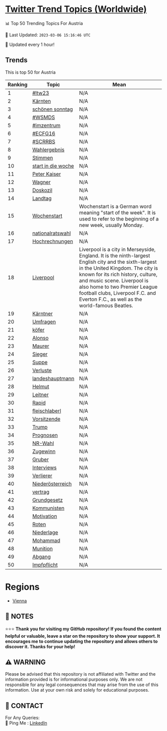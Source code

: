 [Twitter Trend Topics (Worldwide)](https://github.com/ErcinDedeoglu/Twitter-Trend-Topics)
==========


📊 Top 50 Trending Topics For Austria

📆 Last Updated: `2023-03-06 15:16:46 UTC`

🔧 Updated every 1 hour!


## Trends

This is top 50 for Austria

| Ranking | Topic | Mean |
| ------- | ------------ | ------------ |
| 1 | [#ltw23](http://twitter.com/search?q=%23ltw23) | N/A |
| 2 | [Kärnten](http://twitter.com/search?q=K%c3%a4rnten) | N/A |
| 3 | [schönen sonntag](http://twitter.com/search?q=sch%c3%b6nen+sonntag) | N/A |
| 4 | [#WSMDS](http://twitter.com/search?q=%23WSMDS) | N/A |
| 5 | [#imzentrum](http://twitter.com/search?q=%23imzentrum) | N/A |
| 6 | [#ECFG16](http://twitter.com/search?q=%23ECFG16) | N/A |
| 7 | [#SCRRBS](http://twitter.com/search?q=%23SCRRBS) | N/A |
| 8 | [Wahlergebnis](http://twitter.com/search?q=Wahlergebnis) | N/A |
| 9 | [Stimmen](http://twitter.com/search?q=Stimmen) | N/A |
| 10 | [start in die woche](http://twitter.com/search?q=start+in+die+woche) | N/A |
| 11 | [Peter Kaiser](http://twitter.com/search?q=Peter+Kaiser) | N/A |
| 12 | [Wagner](http://twitter.com/search?q=Wagner) | N/A |
| 13 | [Doskozil](http://twitter.com/search?q=Doskozil) | N/A |
| 14 | [Landtag](http://twitter.com/search?q=Landtag) | N/A |
| 15 | [Wochenstart](http://twitter.com/search?q=Wochenstart) | Wochenstart is a German word meaning "start of the week". It is used to refer to the beginning of a new week, usually Monday. |
| 16 | [nationalratswahl](http://twitter.com/search?q=nationalratswahl) | N/A |
| 17 | [Hochrechnungen](http://twitter.com/search?q=Hochrechnungen) | N/A |
| 18 | [Liverpool](http://twitter.com/search?q=Liverpool) | Liverpool is a city in Merseyside, England. It is the ninth-largest English city and the sixth-largest in the United Kingdom. The city is known for its rich history, culture, and music scene. Liverpool is also home to two Premier League football clubs, Liverpool F.C. and Everton F.C., as well as the world-famous Beatles. |
| 19 | [Kärntner](http://twitter.com/search?q=K%c3%a4rntner) | N/A |
| 20 | [Umfragen](http://twitter.com/search?q=Umfragen) | N/A |
| 21 | [köfer](http://twitter.com/search?q=k%c3%b6fer) | N/A |
| 22 | [Alonso](http://twitter.com/search?q=Alonso) | N/A |
| 23 | [Maurer](http://twitter.com/search?q=Maurer) | N/A |
| 24 | [Sieger](http://twitter.com/search?q=Sieger) | N/A |
| 25 | [Suppe](http://twitter.com/search?q=Suppe) | N/A |
| 26 | [Verluste](http://twitter.com/search?q=Verluste) | N/A |
| 27 | [landeshauptmann](http://twitter.com/search?q=landeshauptmann) | N/A |
| 28 | [Helmut](http://twitter.com/search?q=Helmut) | N/A |
| 29 | [Leitner](http://twitter.com/search?q=Leitner) | N/A |
| 30 | [Rapid](http://twitter.com/search?q=Rapid) | N/A |
| 31 | [fleischlaberl](http://twitter.com/search?q=fleischlaberl) | N/A |
| 32 | [Vorsitzende](http://twitter.com/search?q=Vorsitzende) | N/A |
| 33 | [Trump](http://twitter.com/search?q=Trump) | N/A |
| 34 | [Prognosen](http://twitter.com/search?q=Prognosen) | N/A |
| 35 | [NR-Wahl](http://twitter.com/search?q=NR-Wahl) | N/A |
| 36 | [Zugewinn](http://twitter.com/search?q=Zugewinn) | N/A |
| 37 | [Gruber](http://twitter.com/search?q=Gruber) | N/A |
| 38 | [Interviews](http://twitter.com/search?q=Interviews) | N/A |
| 39 | [Verlierer](http://twitter.com/search?q=Verlierer) | N/A |
| 40 | [Niederösterreich](http://twitter.com/search?q=Nieder%c3%b6sterreich) | N/A |
| 41 | [vertrag](http://twitter.com/search?q=vertrag) | N/A |
| 42 | [Grundgesetz](http://twitter.com/search?q=Grundgesetz) | N/A |
| 43 | [Kommunisten](http://twitter.com/search?q=Kommunisten) | N/A |
| 44 | [Motivation](http://twitter.com/search?q=Motivation) | N/A |
| 45 | [Roten](http://twitter.com/search?q=Roten) | N/A |
| 46 | [Niederlage](http://twitter.com/search?q=Niederlage) | N/A |
| 47 | [Mohammad](http://twitter.com/search?q=Mohammad) | N/A |
| 48 | [Munition](http://twitter.com/search?q=Munition) | N/A |
| 49 | [Abgang](http://twitter.com/search?q=Abgang) | N/A |
| 50 | [Impfpflicht](http://twitter.com/search?q=Impfpflicht) | N/A |



# Regions

* [Vienna](</Austria/Vienna.md>)



## 📝 NOTES

⭐⭐⭐ **Thank you for visiting my GitHub repository! If you found the content helpful or valuable, leave a star on the repository to show your support. It encourages me to continue updating the repository and allows others to discover it. Thanks for your help!**


## ⚠️ WARNING

Please be advised that this repository is not affiliated with Twitter and the information provided is for informational purposes only. We are not responsible for any legal consequences that may arise from the use of this information. Use at your own risk and solely for educational purposes.


## 📨 CONTACT

 For Any Queries:  
            🏓 Ping Me : [LinkedIn](https://www.linkedin.com/in/ercindedeoglu/)
